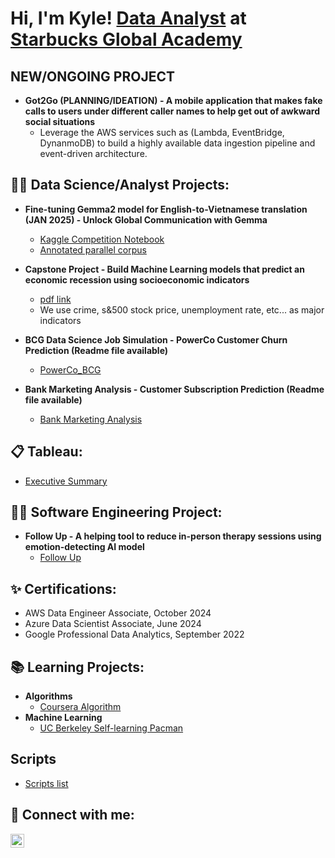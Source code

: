 <h1>Hi, I'm Kyle! <a href="https://www.linkedin.com/in/kiet-nguyen-2oo1/">Data Analyst</a> at <a href="https://www.starbucksglobalacademy.com/">Starbucks Global Academy</a></h1>

<h2>NEW/ONGOING PROJECT</h2>

- <b>Got2Go (PLANNING/IDEATION) - A mobile application that makes fake calls to users under different caller names to help get out of awkward social situations</b>
  - Leverage the AWS services such as (Lambda, EventBridge, DynanmoDB) to build a highly available data ingestion pipeline and event-driven architecture.

<h2>👨‍🏫 Data Science/Analyst Projects:</h2>

- <b>Fine-tuning Gemma2 model for English-to-Vietnamese translation (JAN 2025) - Unlock Global Communication with Gemma</b>
  - [Kaggle Competition Notebook](https://www.kaggle.com/code/kietng/vietnamese-english-translator)
  - [Annotated parallel corpus](https://github.com/KietKat/Viet-Eng-Parallel-Corpus)

- <b>Capstone Project - Build Machine Learning models that predict an economic recession using socioeconomic indicators</B>
  - [pdf link](https://github.com/KietKat/DAT490/blob/master/Dat490-4.pdf)
  - We use crime, s&500 stock price, unemployment rate, etc... as major indicators

- <b>BCG Data Science Job Simulation - PowerCo Customer Churn Prediction (Readme file available)</b>
  - [PowerCo_BCG](https://github.com/KietKat/PowerCo_BCG/)

- <b>Bank Marketing Analysis - Customer Subscription Prediction (Readme file available)</b>
  - [Bank Marketing Analysis](https://github.com/KietKat/Bank_Marketing/)

<h2>📋 Tableau: </h2>

- [Executive Summary](https://public.tableau.com/app/profile/kiet.nguyen7930/viz/Executive_Summary_17179763644170/MonthlyExecutiveSummary)

<h2>👨‍💻 Software Engineering Project: </h2>

- <b>Follow Up - A helping tool to reduce in-person therapy sessions using emotion-detecting AI model</b>
  -  [Follow Up](https://devpost.com/software/f-upp)

<h2>✨ Certifications: </h2>

- AWS Data Engineer Associate, October 2024
- Azure Data Scientist Associate, June 2024
- Google Professional Data Analytics, September 2022

<h2>📚 Learning Projects: </h2>

- <b>Algorithms</b>
  - [Coursera Algorithm](https://github.com/KietKat/Coursera-Algorithm)
- <b>Machine Learning</b>
  - [UC Berkeley Self-learning Pacman](https://github.com/KietKat/Pacman-AI)

<h2> Scripts </h2>

- [Scripts list](https://github.com/KietKat/Scripts)  

<h2> 🤳 Connect with me:</h2>

[<img align="left" alt="LinkedIn" width="22px" src="https://cdn.jsdelivr.net/npm/simple-icons@v3/icons/linkedin.svg" />][Linkedin]

[Linkedin]: https://www.linkedin.com/in/kiet-nguyen-2oo1/

<!--
[<img align="left" alt="JYouTube" width="22px" src="https://cdn.jsdelivr.net/npm/simple-icons@v3/icons/youtube.svg" />][youtube]
[<img align="left" alt="Twitter" width="22px" src="https://cdn.jsdelivr.net/npm/simple-icons@v3/icons/twitter.svg" />][twitter]
[<img align="left" alt="Instagram" width="22px" src="https://cdn.jsdelivr.net/npm/simple-icons@v3/icons/instagram.svg" />][instagram]
**joshmadakor1/joshmadakor1** is a ✨ _special_ ✨ repository because its `README.md` (this file) appears on your GitHub profile.

Here are some ideas to get you started:

- 🔭 I’m currently working on ...
- 🌱 I’m currently learning ...
- 👯 I’m looking to collaborate on ...
- 🤔 I’m looking for help with ...
- 💬 Ask me about ...
- 📫 How to reach me: ...
- 😄 Pronouns: ...
- ⚡ Fun fact: ...
-->
